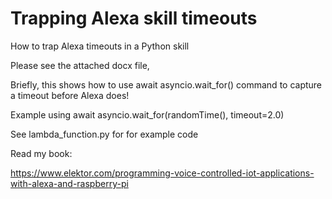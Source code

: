 # Trapping Alexa skill timeouts
How to trap Alexa timeouts in a Python skill

Please see the attached docx file,

Briefly, this shows how to use await asyncio.wait_for() command to capture a timeout before Alexa does!

Example using await asyncio.wait_for(randomTime(), timeout=2.0)

See lambda_function.py for for example code

Read my book:

https://www.elektor.com/programming-voice-controlled-iot-applications-with-alexa-and-raspberry-pi

